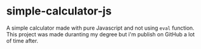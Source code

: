 # simple-calculator-js
A simple calculator made with pure Javascript and not using `eval` function. This project was made duranting my degree but i'm publish on GitHub a lot of time after. 
